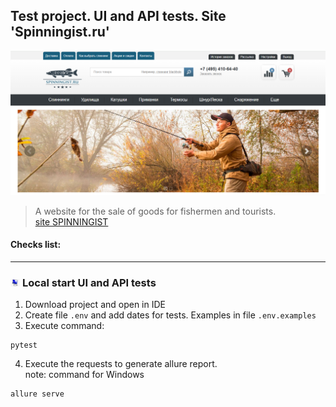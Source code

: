 ## Test project. UI and API tests. Site 'Spinningist.ru'  
![image](assets/main_page.PNG)   
> A website for the sale of goods for fishermen and tourists.  
> [site SPINNINGIST](https://spinningist.ru/)  

#### Checks list:  



---- 

### <img width="3%" title="pc" src="assets/pc.jpg"> Local start UI and API tests  
1) Download project and open in IDE
2) Create file `.env` and add dates for tests. Examples in file `.env.examples`
3) Execute command:

```commandline
pytest 
```  
4) Execute the requests to generate allure report.  
   note: command for Windows

```commandline
allure serve
```  